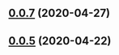 ## [0.0.7](https://github.com/z3by/vuepress-plugin-flexsearch/compare/v0.0.5...v0.0.7) (2020-04-27)



## [0.0.5](https://github.com/z3by/vuepress-plugin-flexsearch/compare/v0.0.2...v0.0.5) (2020-04-22)



